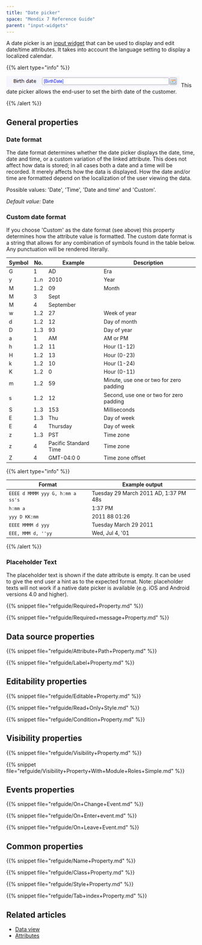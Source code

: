 ```yaml
---
title: "Date picker"
space: "Mendix 7 Reference Guide"
parent: "input-widgets"
---
```



A date picker is an [input widget](input-widgets) that can be used to display and edit date/time attributes. It takes into account the language setting to display a localized calendar.

{{% alert type="info" %}}

![](attachments/16713882/16844001.png)
This date picker allows the end-user to set the birth date of the customer.

{{% /alert %}}

## General properties

### Date format

The date format determines whether the date picker displays the date, time, date and time, or a custom variation of the linked attribute. This does not affect how data is stored; in all cases both a date and a time will be recorded. It merely affects how the data is displayed. How the date and/or time are formatted depend on the localization of the user viewing the data.

Possible values: 'Date', 'Time', 'Date and time' and 'Custom'.

_Default value:_ Date

### Custom date format

If you choose 'Custom' as the date format (see above) this property determines how the attribute value is formatted. The custom date format is a string that allows for any combination of symbols found in the table below. Any punctuation will be rendered literally.

| Symbol | No. | Example | Description |
| --- | --- | --- | --- |
| G | 1 | AD | Era |
| y | 1..n | 2010 | Year |
| M | 1..2 | 09 | Month |
| M | 3 | Sept |
| M | 4 | September |
| w | 1..2 | 27 | Week of year |
| d | 1..2 | 12 | Day of month |
| D | 1..3 | 93 | Day of year |
| a | 1 | AM | AM or PM |
| h | 1..2 | 11 | Hour (1-12) |
| H | 1..2 | 13 | Hour (0-23) |
| k | 1..2 | 10 | Hour (1-24) |
| K | 1..2 | 0 | Hour (0-11) |
| m | 1..2 | 59 | Minute, use one or two for zero padding |
| s | 1..2 | 12 | Second, use one or two for zero padding |
| S | 1..3 | 153 | Milliseconds |
| E | 1..3 | Thu | Day of week |
| E | 4 | Thursday | Day of week |
| z | 1..3 | PST | Time zone |
| z | 4 | Pacific Standard Time | Time zone |
| Z | 4 | GMT-04:0 0 | Time zone offset |

{{% alert type="info" %}}

| Format | Example output |
| --- | --- |
| `EEEE d MMMM yyy G, h:mm a ss's` | Tuesday 29 March 2011 AD, 1:37 PM 48s |
| `h:mm a` | 1:37 PM |
| `yyy D KK:mm` | 2011 88 01:26 |
| `EEEE MMMM d yyy` | Tuesday March 29 2011 |
| `EEE, MMM d, ''yy` | Wed, Jul 4, '01 |

{{% /alert %}}

### Placeholder Text

The placeholder text is shown if the date attribute is empty. It can be used to give the end user a hint as to the expected format. Note: placeholder texts will not work if a native date picker is available (e.g. iOS and Android versions 4.0 and higher).

{{% snippet file="refguide/Required+Property.md" %}}

{{% snippet file="refguide/Required+message+Property.md" %}}

## Data source properties

{{% snippet file="refguide/Attribute+Path+Property.md" %}}

{{% snippet file="refguide/Label+Property.md" %}}

## Editability properties

{{% snippet file="refguide/Editable+Property.md" %}}

{{% snippet file="refguide/Read+Only+Style.md" %}}

{{% snippet file="refguide/Condition+Property.md" %}}

## Visibility properties

{{% snippet file="refguide/Visibility+Property.md" %}}

{{% snippet file="refguide/Visibility+Property+With+Module+Roles+Simple.md" %}}

## Events properties

{{% snippet file="refguide/On+Change+Event.md" %}}

{{% snippet file="refguide/On+Enter+event.md" %}}

{{% snippet file="refguide/On+Leave+Event.md" %}}

## Common properties

{{% snippet file="refguide/Name+Property.md" %}}

{{% snippet file="refguide/Class+Property.md" %}}

{{% snippet file="refguide/Style+Property.md" %}}

{{% snippet file="refguide/Tab+index+Property.md" %}}

## Related articles

*   [Data view](data-view)
*   [Attributes](attributes)
